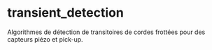 # transient_detection
Algorithmes de détection de transitoires de cordes frottées pour des capteurs piézo et pick-up.
